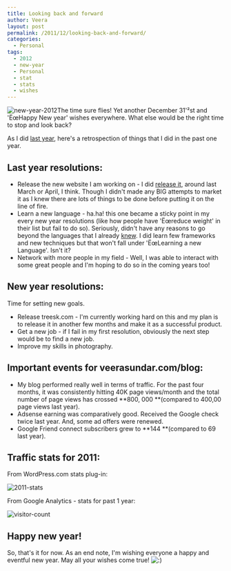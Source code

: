 ```yaml
---
title: Looking back and forward
author: Veera
layout: post
permalink: /2011/12/looking-back-and-forward/
categories:
  - Personal
tags:
  - 2012
  - new-year
  - Personal
  - stat
  - stats
  - wishes
---
```


![][1]The time sure flies! Yet another December 31'²st and 'ËœHappy New year' wishes everywhere. What else would be the right time to stop and look back?

 [1]: http://veerasundar.com/img/2011/12/new-year-2012.png "new-year-2012"

As I did [last year][2], here's a retrospection of things that I did in the past one year.

 [2]: http://veerasundar.com/blog/2010/12/so-long-2010-welcome-2011/ "Last year retrospection"

## Last year resolutions:

*   Release the new website I am working on - I did [release it][3], around last March or April, I think. Though I didn't made any BIG attempts to market it as I knew there are lots of things to be done before putting it on the line of fire.
*   Learn a new language - ha.ha! this one became a sticky point in my every new year resolutions (like how people have 'Ëœreduce weight' in their list but fail to do so). Seriously, didn't have any reasons to go beyond the languages that I already [knew][4]. I did learn few frameworks and new techniques but that won't fall under 'ËœLearning a new Language'. Isn't it?
*   Network with more people in my field - Well, I was able to interact with some great people and I'm hoping to do so in the coming years too!

 [3]: http://www.timethetask.com
 [4]: http://veerasundar.com/resume/ "resume"

## New year resolutions:

Time for setting new goals.

*   Release treesk.com - I'm currently working hard on this and my plan is to release it in another few months and make it as a successful product.
*   Get a new job - if I fail in my first resolution, obviously the next step would be to find a new job.
*   Improve my skills in photography.

## Important events for veerasundar.com/blog:

*   My blog performed really well in terms of traffic. For the past four months, it was consistently hitting 40K page views/month and the total number of page views has crossed **800, 000 **(compared to 400,00 page views last year).
*   Adsense earning was comparatively good. Received the Google check twice last year. And, some ad offers were renewed.
*   Google Friend connect subscribers grew to **144 **(compared to 69 last year).

## Traffic stats for 2011:

From WordPress.com stats plug-in:

![][5]

 [5]: http://veerasundar.com/img/2011/12/2011-stats.png "2011-stats"

From Google Analytics - stats for past 1 year:

![][6]

 [6]: http://veerasundar.com/img/2011/12/visitor-count.png "visitor-count"

## Happy new year!

So, that's it for now. As an end note, I'm wishing everyone a happy and eventful new year. May all your wishes come true! ![:)][7] 

 [7]: http://veerasundar.com/blog/wp-includes/images/smilies/icon_smile.gif